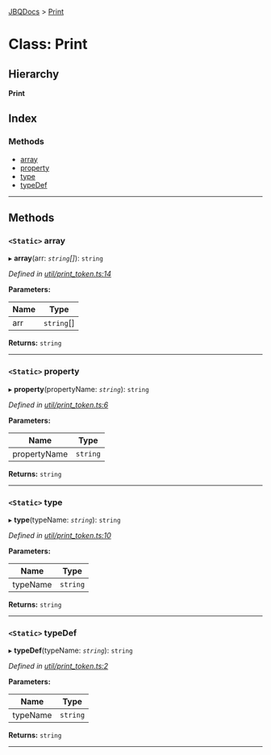 [JBQDocs](../README.md) > [Print](../classes/print.md)

# Class: Print

## Hierarchy

**Print**

## Index

### Methods

* [array](print.md#array)
* [property](print.md#property)
* [type](print.md#type)
* [typeDef](print.md#typedef)

---

## Methods

<a id="array"></a>

### `<Static>` array

▸ **array**(arr: *`string`[]*): `string`

*Defined in [util/print_token.ts:14](https://github.com/krnik/vjs-validator/blob/557f235/src/util/print_token.ts#L14)*

**Parameters:**

| Name | Type |
| ------ | ------ |
| arr | `string`[] |

**Returns:** `string`

___
<a id="property"></a>

### `<Static>` property

▸ **property**(propertyName: *`string`*): `string`

*Defined in [util/print_token.ts:6](https://github.com/krnik/vjs-validator/blob/557f235/src/util/print_token.ts#L6)*

**Parameters:**

| Name | Type |
| ------ | ------ |
| propertyName | `string` |

**Returns:** `string`

___
<a id="type"></a>

### `<Static>` type

▸ **type**(typeName: *`string`*): `string`

*Defined in [util/print_token.ts:10](https://github.com/krnik/vjs-validator/blob/557f235/src/util/print_token.ts#L10)*

**Parameters:**

| Name | Type |
| ------ | ------ |
| typeName | `string` |

**Returns:** `string`

___
<a id="typedef"></a>

### `<Static>` typeDef

▸ **typeDef**(typeName: *`string`*): `string`

*Defined in [util/print_token.ts:2](https://github.com/krnik/vjs-validator/blob/557f235/src/util/print_token.ts#L2)*

**Parameters:**

| Name | Type |
| ------ | ------ |
| typeName | `string` |

**Returns:** `string`

___

